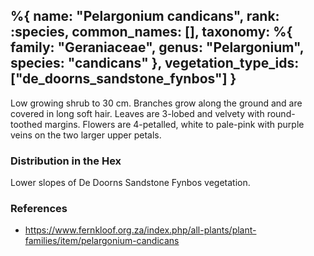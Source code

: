 %{
    name: "Pelargonium candicans",
    rank: :species,
    common_names: [],
    taxonomy: %{
        family: "Geraniaceae",
        genus: "Pelargonium",
        species: "candicans"
    },
    vegetation_type_ids: ["de_doorns_sandstone_fynbos"]
}
---

Low growing shrub to 30 cm. Branches grow along the ground and are covered in long soft hair. Leaves are 3-lobed and velvety with round-toothed margins. Flowers are 4-petalled, white to pale-pink with purple veins on the two larger upper petals.

<!-- read more -->

### Distribution in the Hex

Lower slopes of De Doorns Sandstone Fynbos vegetation.

### References

* https://www.fernkloof.org.za/index.php/all-plants/plant-families/item/pelargonium-candicans
